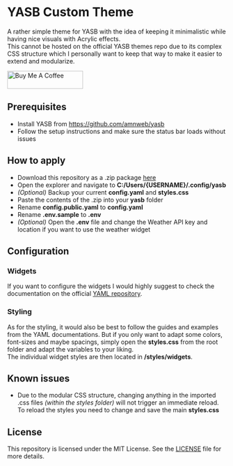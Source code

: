 # YASB Custom Theme

A rather simple theme for YASB with the idea of keeping it minimalistic while having nice visuals with Acrylic effects.
<br/>
This cannot be hosted on the official YASB themes repo due to its complex CSS structure which I personally want to keep that way to make it easier to extend and modularize.

<p>
    <a href="https://www.buymeacoffee.com/frostybiscuit" target="_blank"><img src="https://cdn.buymeacoffee.com/buttons/default-orange.png" alt="Buy Me A Coffee" height="41" width="174"></a>
</p>

## Prerequisites

 - Install YASB from https://github.com/amnweb/yasb
 - Follow the setup instructions and make sure the status bar loads without issues

## How to apply

 - Download this repository as a .zip package [here](https://github.com/frostybiscuit/yasb-config/archive/refs/heads/master.zip)
 - Open the explorer and navigate to **C:/Users/{USERNAME}/.config/yasb**
 - *(Optional)* Backup your current **config.yaml** and **styles.css**
 - Paste the contents of the .zip into your **yasb** folder
 - Rename **config.public.yaml** to **config.yaml**
 - Rename **.env.sample** to **.env**
 - *(Optional)* Open the **.env** file and change the Weather API key and location if you want to use the weather widget

## Configuration

### Widgets
If you want to configure the widgets I would highly suggest to check the documentation on the official [YAML repository](https://github.com/amnweb/yasb/blob/main/docs/Configuration.md).

### Styling
As for the styling, it would also be best to follow the guides and examples from the YAML documentations. But if you only want to adapt some colors, font-sizes and maybe spacings, simply open the **styles.css** from the root folder and adapt the variables to your liking.<br>
The individual widget styles are then located in **/styles/widgets**.

## Known issues

 - Due to the modular CSS structure, changing anything in the imported .css files *(within the styles folder)* will not trigger an immediate reload. To reload the styles you need to change and save the main **styles.css**

## License

This repository is licensed under the MIT License. See the [LICENSE](LICENSE) file for more details.
